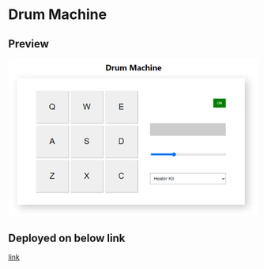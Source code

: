 # Drum Machine

## Preview
![App preview](public/preview.png)

## Deployed on below link
[link](https://padmanabh.github.io/drum-machine)
